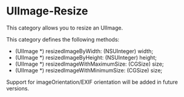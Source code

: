 UIImage-Resize
==============

This category allows you to resize an UIImage.

This category defines the following methods:

  - (UIImage *) resizedImageByWidth:  (NSUInteger) width;
  - (UIImage *) resizedImageByHeight: (NSUInteger) height;
  - (UIImage *) resizedImageWithMaximumSize: (CGSize) size;
  - (UIImage *) resizedImageWithMinimumSize: (CGSize) size;

Support for imageOrientation/EXIF orientation will be added in future versions.
